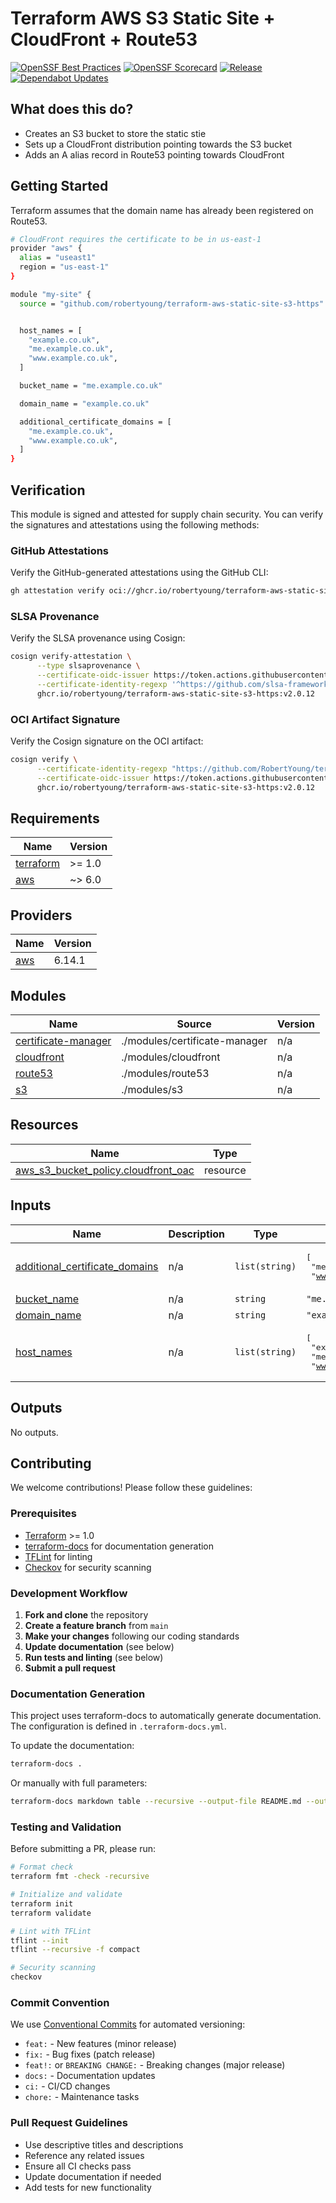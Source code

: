 # Terraform AWS S3 Static Site + CloudFront + Route53

[![OpenSSF Best Practices](https://www.bestpractices.dev/projects/11246/badge)](https://www.bestpractices.dev/projects/11246)
[![OpenSSF Scorecard](https://api.securityscorecards.dev/projects/github.com/RobertYoung/terraform-aws-static-site-s3-https/badge)](https://securityscorecards.dev/viewer/?uri=github.com/RobertYoung/terraform-aws-static-site-s3-https)
[![Release](https://github.com/RobertYoung/terraform-aws-static-site-s3-https/actions/workflows/release.yml/badge.svg)](https://github.com/RobertYoung/terraform-aws-static-site-s3-https/actions/workflows/release.yml)
[![Dependabot Updates](https://github.com/RobertYoung/terraform-aws-static-site-s3-https/actions/workflows/dependabot/dependabot-updates/badge.svg)](https://github.com/RobertYoung/terraform-aws-static-site-s3-https/actions/workflows/dependabot/dependabot-updates)

## What does this do?

- Creates an S3 bucket to store the static stie
- Sets up a CloudFront distribution pointing towards the S3 bucket
- Adds an A alias record in Route53 pointing towards CloudFront

## Getting Started

Terraform assumes that the domain name has already been registered on Route53.

```sh
# CloudFront requires the certificate to be in us-east-1
provider "aws" {
  alias = "useast1"
  region = "us-east-1"
}

module "my-site" {
  source = "github.com/robertyoung/terraform-aws-static-site-s3-https"


  host_names = [
    "example.co.uk",
    "me.example.co.uk",
    "www.example.co.uk",
  ]

  bucket_name = "me.example.co.uk"

  domain_name = "example.co.uk"

  additional_certificate_domains = [
    "me.example.co.uk",
    "www.example.co.uk",
  ]
}
```

## Verification

This module is signed and attested for supply chain security. You can verify the signatures and attestations using the following methods:

### GitHub Attestations

Verify the GitHub-generated attestations using the GitHub CLI:

```bash
gh attestation verify oci://ghcr.io/robertyoung/terraform-aws-static-site-s3-https:v2.0.12 --repo robertyoung/terraform-aws-static-site-s3-https
```

### SLSA Provenance

Verify the SLSA provenance using Cosign:

```bash
cosign verify-attestation \
      --type slsaprovenance \
      --certificate-oidc-issuer https://token.actions.githubusercontent.com \
      --certificate-identity-regexp '^https://github.com/slsa-framework/slsa-github-generator/.github/workflows/generator_container_slsa3.yml@refs/tags/v[0-9]+.[0-9]+.[0-9]+$' \
      ghcr.io/robertyoung/terraform-aws-static-site-s3-https:v2.0.12
```

### OCI Artifact Signature

Verify the Cosign signature on the OCI artifact:

```bash
cosign verify \
      --certificate-identity-regexp "https://github.com/RobertYoung/terraform-aws-static-site-s3-https/*" \
      --certificate-oidc-issuer https://token.actions.githubusercontent.com \
      ghcr.io/robertyoung/terraform-aws-static-site-s3-https:v2.0.12
```

<!-- BEGIN_TF_DOCS -->

## Requirements

| Name                                                                     | Version |
| ------------------------------------------------------------------------ | ------- |
| <a name="requirement_terraform"></a> [terraform](#requirement_terraform) | >= 1.0  |
| <a name="requirement_aws"></a> [aws](#requirement_aws)                   | ~> 6.0  |

## Providers

| Name                                             | Version |
| ------------------------------------------------ | ------- |
| <a name="provider_aws"></a> [aws](#provider_aws) | 6.14.1  |

## Modules

| Name                                                                                         | Source                        | Version |
| -------------------------------------------------------------------------------------------- | ----------------------------- | ------- |
| <a name="module_certificate-manager"></a> [certificate-manager](#module_certificate-manager) | ./modules/certificate-manager | n/a     |
| <a name="module_cloudfront"></a> [cloudfront](#module_cloudfront)                            | ./modules/cloudfront          | n/a     |
| <a name="module_route53"></a> [route53](#module_route53)                                     | ./modules/route53             | n/a     |
| <a name="module_s3"></a> [s3](#module_s3)                                                    | ./modules/s3                  | n/a     |

## Resources

| Name                                                                                                                                | Type     |
| ----------------------------------------------------------------------------------------------------------------------------------- | -------- |
| [aws_s3_bucket_policy.cloudfront_oac](https://registry.terraform.io/providers/hashicorp/aws/latest/docs/resources/s3_bucket_policy) | resource |

## Inputs

| Name                                                                                                                        | Description | Type           | Default                                                                              | Required |
| --------------------------------------------------------------------------------------------------------------------------- | ----------- | -------------- | ------------------------------------------------------------------------------------ | :------: |
| <a name="input_additional_certificate_domains"></a> [additional_certificate_domains](#input_additional_certificate_domains) | n/a         | `list(string)` | <pre>[<br/> "me.example.com",<br/> "www.example.com"<br/>]</pre>                     |    no    |
| <a name="input_bucket_name"></a> [bucket_name](#input_bucket_name)                                                          | n/a         | `string`       | `"me.example.com"`                                                                   |    no    |
| <a name="input_domain_name"></a> [domain_name](#input_domain_name)                                                          | n/a         | `string`       | `"example.com"`                                                                      |    no    |
| <a name="input_host_names"></a> [host_names](#input_host_names)                                                             | n/a         | `list(string)` | <pre>[<br/> "example.com",<br/> "me.example.com",<br/> "www.example.com"<br/>]</pre> |    no    |

## Outputs

No outputs.

<!-- END_TF_DOCS -->

## Contributing

We welcome contributions! Please follow these guidelines:

### Prerequisites

- [Terraform](https://www.terraform.io/downloads.html) >= 1.0
- [terraform-docs](https://terraform-docs.io/user-guide/installation/) for documentation generation
- [TFLint](https://github.com/terraform-linters/tflint) for linting
- [Checkov](https://www.checkov.io/2.Basics/Installing%20Checkov.html) for security scanning

### Development Workflow

1. **Fork and clone** the repository
2. **Create a feature branch** from `main`
3. **Make your changes** following our coding standards
4. **Update documentation** (see below)
5. **Run tests and linting** (see below)
6. **Submit a pull request**

### Documentation Generation

This project uses terraform-docs to automatically generate documentation. The configuration is defined in `.terraform-docs.yml`.

To update the documentation:

```bash
terraform-docs .
```

Or manually with full parameters:

```bash
terraform-docs markdown table --recursive --output-file README.md --output-mode inject .
```

### Testing and Validation

Before submitting a PR, please run:

```bash
# Format check
terraform fmt -check -recursive

# Initialize and validate
terraform init
terraform validate

# Lint with TFLint
tflint --init
tflint --recursive -f compact

# Security scanning
checkov
```

### Commit Convention

We use [Conventional Commits](https://www.conventionalcommits.org/) for automated versioning:

- `feat:` - New features (minor release)
- `fix:` - Bug fixes (patch release)
- `feat!:` or `BREAKING CHANGE:` - Breaking changes (major release)
- `docs:` - Documentation updates
- `ci:` - CI/CD changes
- `chore:` - Maintenance tasks

### Pull Request Guidelines

- Use descriptive titles and descriptions
- Reference any related issues
- Ensure all CI checks pass
- Update documentation if needed
- Add tests for new functionality
